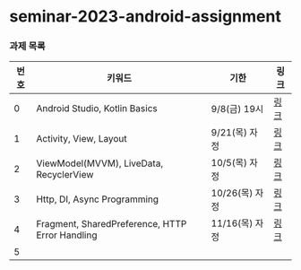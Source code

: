 # seminar-2023-android-assignment

### 과제 목록
| 번호            | 키워드   | 기한        | 링크 |
| --------------- | ----- | ---------- | ----- |
| 0   | Android Studio, Kotlin Basics | 9/8(금) 19시 | [링크](https://github.com/wafflestudio/seminar-2023-android-assignment/blob/main/assignment-0/README.md) |
| 1   | Activity, View, Layout | 9/21(목) 자정 | [링크](https://github.com/wafflestudio/seminar-2023-android-assignment/tree/main/assignment-1) |
| 2   | ViewModel(MVVM), LiveData, RecyclerView | 10/5(목) 자정 | [링크](https://github.com/wafflestudio/seminar-2023-android-assignment/tree/assignment2/assignment-2) |
| 3   | Http, DI, Async Programming | 10/26(목) 자정 | [링크](https://github.com/wafflestudio/seminar-2023-android-assignment/tree/assignment3/assignment-3/README.md) |
| 4   | Fragment, SharedPreference, HTTP Error Handling | 11/16(목) 자정 | [링크](https://github.com/wafflestudio/seminar-2023-android-assignment/blob/assignment4/assignment-4/README.md) |
| 5   |  |  | |

